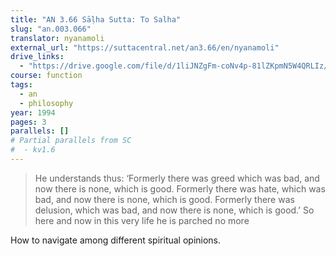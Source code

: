 ```yaml
---
title: "AN 3.66 Sāḷha Sutta: To Salha"
slug: "an.003.066"
translator: nyanamoli
external_url: "https://suttacentral.net/an3.66/en/nyanamoli"
drive_links:
  - "https://drive.google.com/file/d/1liJNZgFm-coNv4p-81lZKpmN5W4QRLIz/view?usp=drivesdk"
course: function
tags:
  - an
  - philosophy
year: 1994
pages: 3
parallels: []
# Partial parallels from SC
#  - kv1.6
---
```


> He understands thus: ‘Formerly there was greed which was bad, and now there is none, which is good. Formerly there was hate, which was bad, and now there is none, which is good. Formerly there was delusion, which was bad, and now there is none, which is good.’ So here and now in this very life he is parched no more

How to navigate among different spiritual opinions.
